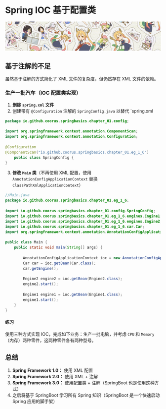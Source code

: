 # Spring IOC 基于配置类
![miss_kobayashi_s_dragon_maid](../Source/attachments/xljdlnp.png)
## 基于注解的不足

虽然基于注解的方式简化了 XML 文件的复杂度，但仍然存在 XML 文件的依赖。

### 生产一批汽车（IOC 配置类实现）

1. **删除 `spring.xml` 文件**
2. 创建带有 `@Configuration` 注解的 `SpringConfig.java` 以替代 `spring.xml

```java
package io.github.coorus.springbasics.chapter_01.config;  
  
import org.springframework.context.annotation.ComponentScan;  
import org.springframework.context.annotation.Configuration;  
  
@Configuration  
@ComponentScan("io.github.coorus.springbasics.chapter_01.eg_1_6")  
	public class SpringConfig {  
}
```

3. **修改 `Main` 类**（不再使用 XML 配置，使用 `AnnotationConfigApplicationContext` 替换 `ClassPathXmlApplicationContext`）

```java
//Main.java
package io.github.coorus.springbasics.chapter_01.eg_1_6;

import io.github.coorus.springbasics.chapter_01.config.SpringConfig;
import io.github.coorus.springbasics.chapter_01.eg_1_6.engines.Engine1;
import io.github.coorus.springbasics.chapter_01.eg_1_6.engines.Engine2;
import io.github.coorus.springbasics.chapter_01.eg_1_6.car.Car;
import org.springframework.context.annotation.AnnotationConfigApplicationContext;

public class Main {
	public static void main(String[] args) {

		AnnotationConfigApplicationContext ioc = new AnnotationConfigApplicationContext(SpringConfig.class);
		Car car = ioc.getBean(Car.class);
		car.getEngine();

		Engine2 engine2 = ioc.getBean(Engine2.class);
		engine2.start();

		Engine1 engine1 = ioc.getBean(Engine1.class);
		engine1.start();
	}
}
```


#### 练习

使用三种方式实现 IOC，完成如下业务：生产一批电脑，并考虑 `CPU` 和 `Memory`（内存）两种零件，这两种零件各有两种型号。

## 总结

1. **Spring Framework 1.0：** 使用 XML 配置
2. **Spring Framework 2.0：** 使用 XML + 注解
3. **Spring Framework 3.0：** 使用配置类 + 注解（SpringBoot 也是使用这种方式）
4. 之后将基于 SpringBoot 学习所有 Spring 知识（SpringBoot 是一个快速启动 Spring 应用的脚手架）